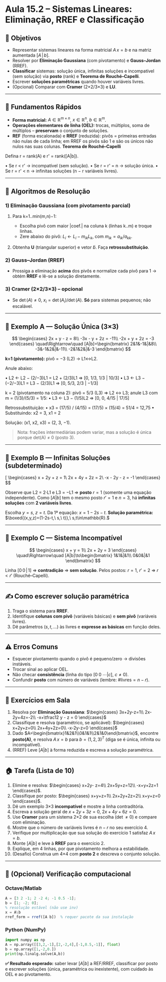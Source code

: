 # Aula 15.2 – Sistemas Lineares: Eliminação, RREF e Classificação

## 🎯 Objetivos

* Representar sistemas lineares na forma matricial $A\,x=b$ e na matriz aumentada $[A\,|\,b]$.
* Resolver por **Eliminação Gaussiana** (com pivotamento) e **Gauss–Jordan** (RREF).
* **Classificar** sistemas: solução única, infinitas soluções e incompatível (sem solução) via **posto** (rank) e **Teorema de Rouché–Capelli**.
* Escrever **soluções paramétricas** quando houver variáveis livres.
* (Opcional) Comparar com **Cramer** (2×2/3×3) e **LU**.

---

## 📘 Fundamentos Rápidos

* **Forma matricial:** $A\in\mathbb{R}^{m\times n}$, $x\in\mathbb{R}^n$, $b\in\mathbb{R}^m$.
* **Operações elementares de linha (OEL):** trocas, múltiplos, soma de múltiplos – **preservam** o conjunto de soluções.
* **REF** (forma escalonada) e **RREF** (reduzida): pivôs = primeiras entradas não nulas de cada linha; em RREF os pivôs são 1 e são os únicos não nulos nas suas colunas.
**Teorema de Rouché–Capelli**

Defina r = rank(A) e r' = rank([A|b]).

• Se r < r' → incompatível (sem solução).
• Se r = r' = n → solução única.
• Se r = r' < n → infinitas soluções (n − r variáveis livres).

---

## 🧰 Algoritmos de Resolução

### 1) Eliminação Gaussiana (com pivotamento parcial)

1. Para k=1..min(m,n)−1:

   * Escolha pivô com maior |coef.| na coluna k (linhas k..m) e troque linhas.
   * Zere abaixo do pivô: $L_i \leftarrow L_i - m_{ik} L_k$, com $m_{ik}=a_{ik}/a_{kk}$.
2. Obtenha **U** (triangular superior) e vetor $\tilde b$. Faça **retrossubstituição**.

### 2) Gauss–Jordan (RREF)

* Prossiga a eliminação **acima** dos pivôs e normalize cada pivô para 1 → obtém **RREF** e lê-se a solução diretamente.

### 3) Cramer (2×2/3×3) – opcional

* Se $\det(A)\neq 0$, $x_i = \det(A_i)/\det(A)$. **Só** para sistemas pequenos; não escalável.

---

## 🧮 Exemplo A — Solução Única (3×3)

$$
\begin{cases}
2x + y - z = 8\\
-3x - y + 2z = -11\\
-2x + y + 2z = -3
\end{cases}
\quad\Rightarrow\quad
[A|b]=\begin{bmatrix}
2&1&-1&|&8\\
-3&-1&2&|&-11\\
-2&1&2&|&-3
\end{bmatrix}
$$

**k=1 (pivotamento):** pivô = −3 (L2) → L1↔L2.

Anule abaixo:

• L2 ← L2 − (2/−3)L1 = L2 + (2/3)L1  ⇒  [0, 1/3, 1/3 | 10/3]
• L3 ← L3 − (−2/−3)L1 = L3 − (2/3)L1 ⇒  [0, 5/3, 2/3 | −1/3]

k = 2 (pivotamento na coluna 2): pivô = 5/3 (L3) ⇒ L2 ↔ L3; anule L3 com m = (1/3)/(5/3) = 1/5:
• L3 ← L3 − (1/5)L2  ⇒  [0, 0, 4/15 | 17/5]

Retrossubstituição:
• x3 = (17/5) / (4/15) = (17/5) × (15/4) = 51/4 = 12,75
• Substituindo: x2 = 3,  x1 = 2

Solução: (x1, x2, x3) = (2, 3, −1).

> Nota: frações intermediárias podem variar, mas a solução é única porque det(A) ≠ 0 (posto 3).

---

## 🧮 Exemplo B — Infinitas Soluções (subdeterminado)
\[
\begin{cases}
 x + 2y + z = 1\\
 2x + 4y + 2z = 2\\
 -x - 2y - z = -1
\end{cases}
$$

Observe que L2 = 2·L1 e L3 = −L1 ⇒ **posto** $r=1$ (somente uma equação independente). Como $[A|b]$ tem o mesmo posto $r'=1$ e $n=3$, há **infinitas soluções** com **2 variáveis livres**.

Escolha $y=s$, $z=t$. Da 1ª equação: $x = 1 - 2s - t$.
**Solução paramétrica:** $\boxed{(x,y,z)=(1-2s-t,\ s,\ t)},\ s,t\in\mathbb{R}.$

---

## 🧮 Exemplo C — Sistema Incompatível

$$
\begin{cases}
 x + y = 1\\
 2x + 2y = 3
\end{cases}
\quad\Rightarrow\quad
[A|b]\to\begin{bmatrix}
1&1&|&1\\
0&0&|&1
\end{bmatrix}
$$

Linha $[0\,0\,|\,1]$ ⇒ **contradição** ⇒ **sem solução**.
Pelos postos: $r=1$, $r'=2$ ⇒ $r<r'$ (Rouché–Capelli).

---

## ✍️ Como escrever solução paramétrica

1. Traga o sistema para **RREF**.
2. Identifique **colunas com pivô** (variáveis básicas) e **sem pivô** (variáveis livres).
3. Dê parâmetros ($s,t,\dots$) às livres e **expresse as básicas** em função deles.

---

## ⚠️ Erros Comuns

* Esquecer pivotamento quando o pivô é pequeno/zero → divisões instáveis.
* Trocar sinal ao aplicar OEL.
* Não checar **consistência** (linha do tipo $[0\;0\;\cdots|c]$, $c\ne 0$).
* Confundir **posto** com número de variáveis (lembre: $\#\text{livres}=n-r$).

---

## 🏫 Exercícios em Sala

1. Resolva por **Eliminação Gaussiana**:
   $\begin{cases} 3x+2y-z=1\\ 2x-2y+4z=-2\\ -x+\tfrac12 y - z = 0 \end{cases}$
2. Classifique e resolva (paramétrico, se aplicável):
   $\begin{cases} x+2y+z=0\\ 2x+4y+2z=0\\ -x-2y-z=0 \end{cases}$
3. Dado $A=\begin{bmatrix}1&2&1\\0&1&1\\2&1&0\end{bmatrix}$, encontre **posto(A)**, e resolva $A\,x=b$ para $b=(1,2,3)^T$ (diga se é única, infinita ou incompatível).
4. (RREF) Leve $[A|b]$ à forma reduzida e escreva a solução paramétrica.

---

## 🏠 Tarefa (Lista de 10)

1. Elimine e resolva: $\begin{cases} x+2y- z=4\\ 2x+5y+z=12\\ -x+y+2z=1 \end{cases}$.
2. Classifique por posto: $\begin{cases} x+y+z=1\\ 2x+2y+2z=2\\ x+y+z=0 \end{cases}$.
3. Dê um exemplo 3×3 **incompatível** e mostre a linha contraditória.
4. Escreva a solução geral de $x+2y+3z=0,\ 2x+4y+6z=0$.
5. Use **Cramer** para um sistema 2×2 de sua escolha ($\det\neq 0$) e compare com eliminação.
6. Mostre que o número de variáveis livres é $n-r$ no seu exercício 4.
7. Verifique por multiplicação que sua solução do exercício 1 satisfaz $A\,x=b$.
8. Monte $[A|b]$ e leve à **RREF** para o exercício 2.
9. Explique, em 4 linhas, por que pivotamento melhora a estabilidade.
10. (Desafio) Construa um 4×4 com **posto 2** e descreva o conjunto solução.

---

## 🔎 (Opcional) Verificação computacional

### Octave/Matlab

```octave
A = [3 2 -1; 2 -2 4; -1 0.5 -1];
b = [1; -2; 0];
% resolução estável (não use inv)
x = A\b
rref_form = rref([A b])  % requer pacote da sua instalação
```

### Python (NumPy)

```python
import numpy as np
A = np.array([[3,2,-1],[2,-2,4],[-1,0.5,-1]], float)
b = np.array([1,-2,0.])
print(np.linalg.solve(A,b))
```
**✅ Resultado esperado:** saber levar $[A|b]$ a REF/RREF, classificar por posto e escrever soluções (única, paramétrica ou inexistente), com cuidado às OEL e ao pivotamento.
